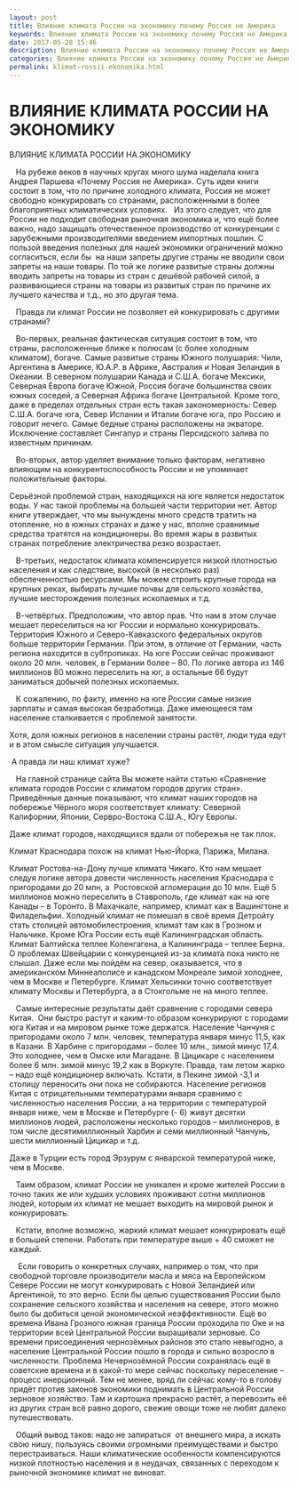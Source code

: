 ```yaml
---
layout: post
title: Влияние климата России на экономику почему Россия не Америка
keywords: Влияние климата России на экономику почему Россия не Америка
date: 2017-05-28 15:46
description: Влияние климата России на экономику почему Россия не Америка
categories: Влияние климата России на экономику почему Россия не Америка
permalink: klimat-rossii-ekonomika.html
---
```


# ВЛИЯНИЕ КЛИМАТА РОССИИ НА ЭКОНОМИКУ



ВЛИЯНИЕ КЛИМАТА РОССИИ НА ЭКОНОМИКУ


   На рубеже веков в научных кругах много шума наделала книга Андрея Паршева «Почему Россия не Америка». Суть идеи книги состоит в том, что по причине холодного климата, Россия не может свободно конкурировать со странами, расположенными в более благоприятных климатических условиях.   Из этого следует, что для России не подходит свободная рыночная экономика и, что ещё более важно, надо защищать отечественное производство от конкуренции с зарубежными производителями введением импортных пошлин. С пользой введения полезных для нашей экономики ограничений можно согласиться, если бы  на наши запреты другие страны не вводили свои запреты на наши товары. По той же логике развитые страны должны вводить запреты на товары из стран с дешёвой рабочей силой, а развивающиеся страны на товары из развитых стран по причине их лучшего качества и т.д., но это другая тема.


   Правда ли климат России не позволяет ей конкурировать с другими странами?



   Во-первых, реальная фактическая ситуация состоит в том, что страны, расположенные ближе к полюсам (с более холодным климатом), богаче. Самые развитые страны Южного полушария: Чили, Аргентина в Америке, Ю.А.Р. в Африке, Австралия и Новая Зеландия в Океании. В северном полушарии Канада и С.Ш.А. богаче Мексики, Северная Европа богаче Южной, Россия богаче большинства своих южных соседей, а Северная Африка богаче Центральной. Кроме того, даже в пределах отдельных стран есть такая закономерность: Север С.Ш.А. богаче юга, Север Испании и Италии богаче юга, про Россию и говорит нечего. Самые бедные страны расположены на экваторе. Исключение составляет Сингапур и страны Персидского залива по известным причинам.


   Во-вторых, автор уделяет внимание только факторам, негативно влияющим на конкурентоспособность России и не упоминает положительные факторы.


Серьёзной проблемой стран, находящихся на юге является недостаток воды. У нас такой проблемы на большей части территории нет. Автор книги утверждает, что мы вынуждены много средств тратить на отопление, но в южных странах и даже у нас, вполне сравнимые средства тратятся на кондиционеры. Во время жары в развитых странах потребление электричества резко возрастает. 


   В-третьих, недостаток климата компенсируется низкой плотностью населения и как следствие, высокой (в несколько раз) обеспеченностью ресурсами. Мы можем строить крупные города на крупных реках, выбирать лучшие почвы для сельского хозяйства, лучшие месторождения полезных ископаемых и т.д.


   В-четвёртых. Предположим, что автор прав. Что нам в этом случае мешает переселиться на юг России и нормально конкурировать. Территория Южного и Северо-Кавказского федеральных округов больше территории Германии. При этом, в отличие от Германии, часть региона находится в субтропиках. На юге России сейчас проживают около 20 млн. человек, в Германии более – 80. По логике автора из 146 миллионов 80 можно переселить на юг, а остальные 66 будут заниматься добычей полезных ископаемых. 


   К сожалению, по факту, именно на юге России самые низкие зарплаты и самая высокая безработица. Даже имеющееся там население сталкивается с проблемой занятости.


Хотя, доля южных регионов в населении страны растёт, люди туда едут и в этом смысле ситуация улучшается. 


 А правда ли наш климат хуже?


   На главной странице сайта Вы можете найти статью «Сравнение климата городов России с климатом городов других стран». Приведённые данные показывают, что климат наших городов на побережье Чёрного моря соответствует климату: Северной Калифорнии, Японии, Сервро-Востока С.Ш.А., Югу Европы. 


Даже климат городов, находящихся вдали от побережья не так плох.


Климат Краснодара похож на климат Нью-Йорка, Парижа, Милана.


Климат Ростова-на-Дону лучше климата Чикаго. Кто нам мешает следуя логике автора довести численность населения Краснодара с пригородами до 20 млн, а  Ростовской агломерации до 10 млн. Ещё 5 миллионов можно переселить в Ставрополь, где климат как на юге Канады – в Торонто. В Махачкале, например, климат как в Вашингтоне и Филадельфии. Холодный климат не помешал в своё время Детройту стать столицей автомобилестроения, климат там как в Грозном и Нальчике. Кроме Юга России есть ещё Калининградская область. Климат Балтийска теплее Копенгагена, а Калининграда – теплее Берна. О проблемах Швейцарии с конкуренцией из-за климата пока никто не слышал. Даже если мы пойдём на север, оказывается, что в американском Миннеаполисе и канадском Монреале зимой холоднее, чем в Москве и Петербурге. Климат Хельсинки точно соответствует климату Москвы и Петербурга, а в Стокгольме не на много теплее.


   Самые интересные результаты даёт сравнение с городами севера Китая.  Они быстро растут и каким-то образом конкурируют с городами юга Китая и на мировом рынке тоже держатся. Население Чанчуня с пригородами около 7 млн. человек, температура января минус 11,5, как в Казани. В Харбине с пригородами – более 10 млн., зимой минус 17,4. Это холоднее, чем в Омске или Магадане. В Цицикаре с населением более 6 млн. зимой минус 19,2 как в Воркуте. Правда, там летом жарко – надо ещё кондиционер включать. Кстати, в Пекине зимой -3,1 и столицу переносить они пока не собираются. Население регионов Китая с отрицательными температурами января сравнимо с численностью населения России, а на территории с температурой января ниже, чем в Москве и Петербурге (- 6) живут десятки миллионов людей, расположены несколько городов – миллионеров, в том числе десятимиллионный Харбин и семи миллионный Чанчунь, шести миллионный Цицикар и т.д. 


Даже в Турции есть город Эрзурум с январской температурой ниже, чем в Москве.



   Таим образом, климат России не уникален и кроме жителей России в точно таких же или худших условиях проживают сотни миллионов людей, которым их климат не мешает выходить на мировой рынок и конкурировать. 


   Кстати, вполне возможно, жаркий климат мешает конкурировать ещё в большей степени. Работать при температуре выше + 40 сможет не каждый.


    Если говорить о конкретных случаях, например о том, что при свободной торговле производители масла и мяса на Европейском Севере России не могут конкурировать с Новой Зеландией или Аргентиной, то это верно. Если бы целью существования России было сохранение сельского хозяйства и населения на севере, этого можно было бы добиться ценой экономической неэффективности. Ещё во времена Ивана Грозного южная граница России проходила по Оке и на территории всей Центральной России выращивали зерновые. Со времени присоединения чернозёмных районов это стало невыгодно, а население Центральной России пошло в города и сильно возросло в численности. Проблема Нечернозёмной России сохранялась ещё в советские времена и в какой-то мере сейчас поскольку переселение – процесс инерционный. Тем не менее, вряд ли сейчас кому-то в голову придёт против законов экономики поднимать в Центральной России зерновое хозяйство. Там и картошка прекрасно растёт, а перевозить её из других стран всё равно дорого, свежие овощи тоже не любят далеко путешествовать. 


   Общий вывод таков: надо не запираться  от внешнего мира, а искать свою нишу, пользуясь своими огромными преимуществами и быстро перестраиваться. Наши климатические особенности компенсируются низкой плотностью населения и в неудачах, связанных с переходом к рыночной экономике климат не виноват. 

			
			

